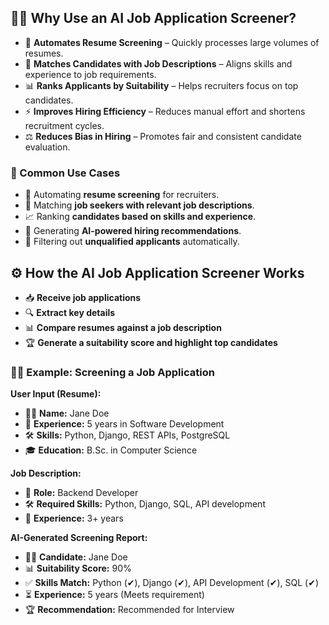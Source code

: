## 🧑‍💼 Why Use an AI Job Application Screener?  

- 🤖 **Automates Resume Screening** – Quickly processes large volumes of resumes.  
- 🎯 **Matches Candidates with Job Descriptions** – Aligns skills and experience to job requirements.  
- 📊 **Ranks Applicants by Suitability** – Helps recruiters focus on top candidates.  
- ⚡ **Improves Hiring Efficiency** – Reduces manual effort and shortens recruitment cycles.  
- ⚖️ **Reduces Bias in Hiring** – Promotes fair and consistent candidate evaluation.  

### 🔑 Common Use Cases  

- 📝 Automating **resume screening** for recruiters.  
- 📌 Matching **job seekers with relevant job descriptions**.  
- 📈 Ranking **candidates based on skills and experience**.  
- 🤝 Generating **AI-powered hiring recommendations**.  
- 🚫 Filtering out **unqualified applicants** automatically.  

## ⚙️ How the AI Job Application Screener Works  

- 📥 **Receive job applications**  
- 🔍 **Extract key details**  
- 📊 **Compare resumes against a job description**  
- 🏆 **Generate a suitability score and highlight top candidates**  

### 🧑‍💻 Example: Screening a Job Application  

**User Input (Resume):**  
- 👩‍💻 **Name:** Jane Doe  
- 💼 **Experience:** 5 years in Software Development  
- 🛠️ **Skills:** Python, Django, REST APIs, PostgreSQL  
- 🎓 **Education:** B.Sc. in Computer Science  

**Job Description:**  
- 📌 **Role:** Backend Developer  
- 🛠️ **Required Skills:** Python, Django, SQL, API development  
- 💼 **Experience:** 3+ years  

**AI-Generated Screening Report:**  
- 👩‍💻 **Candidate:** Jane Doe  
- 📊 **Suitability Score:** 90%  
- ✅ **Skills Match:** Python (✔), Django (✔), API Development (✔), SQL (✔)  
- ⏳ **Experience:** 5 years (Meets requirement)  
- 🏆 **Recommendation:** Recommended for Interview  
